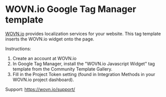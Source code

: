 # WOVN.io Google Tag Manager template

[WOVN.io](https://wovn.io) provides localization services for your website.
This tag template inserts the WOVN.io widget onto the page.

Instructions:
1. Create an account at WOVN.io
2. In Google Tag Manager, install the "WOVN.io Javascript Widget" tag template from the Community Template Gallery.
3. Fill in the Project Token setting (found in Integration Methods in your WOVN.io project dashboard).

Support:
https://wovn.io/support/
